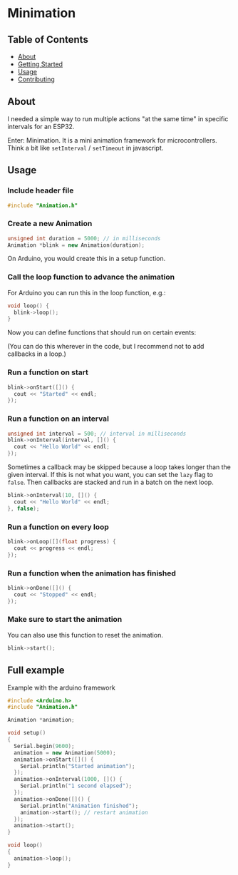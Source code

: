 # Minimation

## Table of Contents

- [About](#about)
- [Getting Started](#getting_started)
- [Usage](#usage)
- [Contributing](../CONTRIBUTING.md)

## About

I needed a simple way to run multiple actions "at the same time" in specific intervals for an ESP32.

Enter: Minimation. It is a mini animation framework for microcontrollers.
Think a bit like `setInterval` / `setTimeout` in javascript.

## Usage

### Include header file

```c++
#include "Animation.h"
```

### Create a new Animation

```c++
unsigned int duration = 5000; // in milliseconds
Animation *blink = new Animation(duration);
```

On Arduino, you would create this in a setup function.

### Call the loop function to advance the animation

For Arduino you can run this in the loop function, e.g.:

```c++
void loop() {
  blink->loop();
}
```

Now you can define functions that should run on certain events:

(You can do this wherever in the code, but I recommend not to add callbacks in a loop.)

### Run a function on start

```c++
blink->onStart([]() {
  cout << "Started" << endl;
});
```

### Run a function on an interval

```c++
unsigned int interval = 500; // interval in milliseconds
blink->onInterval(interval, []() {
  cout << "Hello World" << endl;
});
```

Sometimes a callback may be skipped because a loop takes longer than the given interval. If this is not what you want, you can set the `lazy` flag to `false`. Then callbacks are stacked and run in a batch on the next loop.

```c++
blink->onInterval(10, []() {
  cout << "Hello World" << endl;
}, false);
```

### Run a function on every loop

```c++
blink->onLoop([](float progress) {
  cout << progress << endl;
});
```

### Run a function when the animation has finished

```c++
blink->onDone([]() {
  cout << "Stopped" << endl;
});
```

### Make sure to start the animation

You can also use this function to reset the animation.

```c++
blink->start();
```

## Full example

Example with the arduino framework

```c++
#include <Arduino.h>
#include "Animation.h"

Animation *animation;

void setup()
{
  Serial.begin(9600);
  animation = new Animation(5000);
  animation->onStart([]() {
    Serial.println("Started animation");
  });
  animation->onInterval(1000, []() {
    Serial.println("1 second elapsed");
  });
  animation->onDone([]() {
    Serial.println("Animation finished");
    animation->start(); // restart animation
  });
  animation->start();
}

void loop()
{
  animation->loop();
}
```
